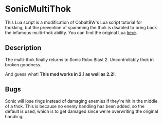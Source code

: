 # SonicMultiThok
This Lua script is a modification of CobaltBW's Lua script tutorial for thokking, but the prevention of spamming the thok is disabled to bring back the infamous multi-thok ability.
You can find the original Lua [here](https://mb.srb2.org/threads/lua-thok-scripting-example.30555/).

## Description
The multi-thok finally returns to Sonic Robo Blast 2. Uncontrollably thok in broken goodness.

And guess what! **This mod works in 2.1 as well as 2.2!**.

## Bugs
Sonic will lose rings instead of damaging enemies if they're hit in the middle of a thok.
This is because no enemy handling has been added, so the default is used, which is to get damaged since we're overwriting the original handling.
